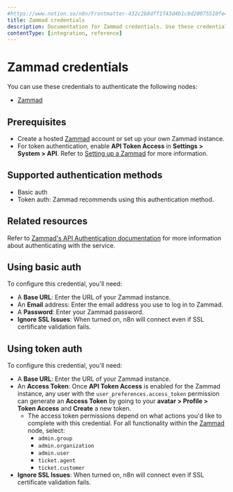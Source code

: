 ```yaml
---
#https://www.notion.so/n8n/Frontmatter-432c2b8dff1f43d4b1c8d20075510fe4
title: Zammad credentials
description: Documentation for Zammad credentials. Use these credentials to authenticate Zammad in n8n, a workflow automation platform.
contentType: [integration, reference]
---
```


# Zammad credentials

You can use these credentials to authenticate the following nodes:

- [Zammad](/integrations/builtin/app-nodes/n8n-nodes-base.zammad.md)

## Prerequisites

- Create a hosted [Zammad](https://zammad.com/) account or set up your own Zammad instance.
- For token authentication, enable **API Token Access** in **Settings > System > API**. Refer to [Setting up a Zammad](https://admin-docs.zammad.org/en/latest/system/integrations/zabbix.html?#setting-up-a-zammad) for more information.

## Supported authentication methods

- Basic auth
- Token auth: Zammad recommends using this authentication method.

## Related resources

Refer to [Zammad's API Authentication documentation](https://docs.zammad.org/en/latest/api/intro.html?#authentication) for more information about authenticating with the service.

## Using basic auth

To configure this credential, you'll need:

- A **Base URL**: Enter the URL of your Zammad instance.
- An **Email** address: Enter the email address you use to log in to Zammad.
- A **Password**: Enter your Zammad password.
- **Ignore SSL Issues**: When turned on, n8n will connect even if SSL certificate validation fails.

## Using token auth

To configure this credential, you'll need:

- A **Base URL**: Enter the URL of your Zammad instance.
- An **Access Token**: Once **API Token Access** is enabled for the Zammad instance, any user with the `user_preferences.access_token` permission can generate an **Access Token** by going to your **avatar > Profile > Token Access** and **Create** a new token.
    - The access token permissions depend on what actions you'd like to complete with this credential. For all functionality within the [Zammad](/integrations/builtin/app-nodes/n8n-nodes-base.zammad.md) node, select:
        - `admin.group`
        - `admin.organization`
        - `admin.user`
        - `ticket.agent`
        - `ticket.customer`
- **Ignore SSL Issues**: When turned on, n8n will connect even if SSL certificate validation fails.

